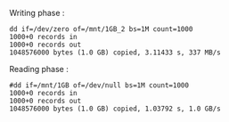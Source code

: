 Writing phase : 
```
dd if=/dev/zero of=/mnt/1GB_2 bs=1M count=1000
1000+0 records in
1000+0 records out
1048576000 bytes (1.0 GB) copied, 3.11433 s, 337 MB/s
```

Reading phase : 
```
#dd if=/mnt/1GB of=/dev/null bs=1M count=1000
1000+0 records in
1000+0 records out
1048576000 bytes (1.0 GB) copied, 1.03792 s, 1.0 GB/s
```



